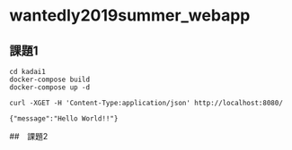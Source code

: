 # wantedly2019summer_webapp
## 課題1

```
cd kadai1
docker-compose build
docker-compose up -d
```

```
curl -XGET -H 'Content-Type:application/json' http://localhost:8080/
```

```
{"message":"Hello World!!"}
```

##　課題2

